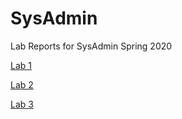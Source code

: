 # SysAdmin
Lab Reports for SysAdmin Spring 2020

<a href="https://github.com/shealanclark/SysAdmin/tree/master/Lab%201">Lab 1</a>

<a href="https://github.com/shealanclark/SysAdmin/tree/master/Lab2">Lab 2</a>

<a href="https://github.com/shealanclark/SysAdmin/tree/master/Lab%203">Lab 3</a>

